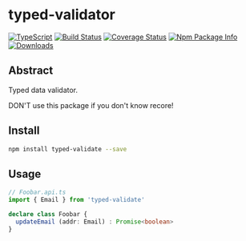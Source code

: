 # typed-validator

[![TypeScript](https://img.shields.io/badge/lang-typescript-blue.svg)](https://www.tslang.cn/) [![Build Status](https://travis-ci.org/yusangeng/typed-validator.svg?branch=master)](https://travis-ci.org/yusangeng/typed-validator) [![Coverage Status](https://coveralls.io/repos/github/yusangeng/typed-validator/badge.svg?branch=master)](https://coveralls.io/github/yusangeng/typed-validator?branch=master) [![Npm Package Info](https://badge.fury.io/js/typed-validate.svg)](https://www.npmjs.com/package/typed-validate) [![Downloads](https://img.shields.io/npm/dw/typed-validate.svg?style=flat)](https://www.npmjs.com/package/typed-validate)

## Abstract

Typed data validator.

DON'T use this package if you don't know recore!

## Install

``` bash
npm install typed-validate --save
```

## Usage

``` ts
// Foobar.api.ts
import { Email } from 'typed-validate'

declare class Foobar {
  updateEmail (addr: Email) : Promise<boolean>
}
```
